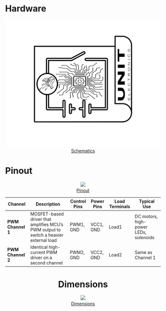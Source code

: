 # Hardware

<div align="center">

<a href="#"><img src="resources/img/Schematics_icon.jpg?raw=false" width="500px"><br/> Schematics</a>
</div>

# Pinout

<div align="center">

<a href="#"><img src="resources/unit_pinout_v_0_0_1_ue0054_pwm_module_en.png" width="500px"><br/> Pinout</a>


| Channel          | Description                                         | Control Pins   | Power Pins      | Load Terminals             | Typical Use                          |
|------------------|-----------------------------------------------------|----------------|-----------------|----------------------------|--------------------------------------|
| **PWM Channel 1**| MOSFET-based driver that amplifies MCU’s PWM output to switch a heavier external load | PWM1, GND      | VCC1, GND       | Load1     |    DC motors, high-power LEDs, solenoids |
| **PWM Channel 2**| Identical high-current PWM driver on a second channel | PWM2, GND      | VCC2, GND       | Load2        | Same as Channel 1                    |

# Dimensions

<div align="center">

<a href="#"><img src="resources/" width="500px"><br/> Dimensions</a>

</div>